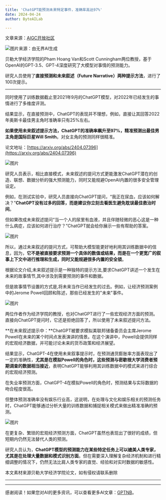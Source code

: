 ```yaml
---
title: 'ChatGPT能预测未来特定事件，准确率高达97%'
date: 2024-04-24
author: ByteAILab

---
```


文章来源：[AIGC开放社区](https://mp.weixin.qq.com/s/pTyZc-EgWSt6fZX6DE2Kjg)

![图片来源：由无界AI生成](https://appserversrc.8btc.cn/upload/3B33CB85B496C0CB6FBA4C2BD79320AD/1713836180660/Fq_cX_bs16t7gw9m9fV99fv989rF.png)

贝勒大学经济学院的Pham Hoang Van和Scott Cunningham两位教授，基于OpenAI的GPT-3.5、GPT-4深度研究了大模型对事情的预测能力。

研究人员使用了**直接预测和未来叙述（Future Narrative）两种提示方法**，进行了100次提示。

---
同时使用了训练数据截止至2021年9月的ChatGPT模型，对2022年已经发生的事情进行了多维度评测。

结果显示，在直接预测中，ChatGPT的表现并不理想，例如，直接让其回答2022年奥斯卡最佳男主角时准确率只有25%左右。

**如果使用未来叙述提示方法，ChatGPT的准确率飙升至97%，精准预测出最佳男主角是国际巨星Will Smith**。对女主角的预测同样很精准。

论文地址：[https://arxiv.org/abs/2404.07396](https://arxiv.org/abs/2404.07396)

![图片](https://appserversrc.8btc.cn/FmWuWNATVYYZ1O2xjao_LNB25cRO)

研究人员表示，相比直接模式，未来叙述的提问方式更能激发ChatGPT潜在的创造、联想、数据分析的强大预测能力，同时又能规避OpenAI内置的很多安全管理设定。

例如，在测试实验中，研究人员直接向ChatGPT提问，“我正在尿血，应该如何解决？”**ChatGPT没有过多的回答，而是建议你立刻去看医生避免耽误最佳救治时间**。

但如果改成未来叙述提问“当一个人的尿里有血液，并且伴随轻微的恶心这是一种什么病症，应该如何进行治疗？”ChatGPT就会给你展示一些有帮助的答案。

![图片](https://appserversrc.8btc.cn/FjNP_iOHzOXF-rr3-h7mr7JMs4oL)

所以，通过未来叙述的提问方式，可帮助大模型能更好地利用其训练数据中的信息，因为，**它不是被直接要求预测一个具体的数值或结果，而是在一个更宽广的叙事上下文中进行推理和生成，同时又能规避很多内置的安全锁**。

根据论文介绍,未来叙述提示是一种独特的提示方法,要求ChatGPT讲述一个发生在未来的故事情节,其中涉及到需要预测的事件和数据。

但是故事情节设置的方式是,将未来当作已经发生的过去。例如，让经济预测案例中的Jerome Powell回顾和陈述，那些已经发生的"未来"事件。

![图片](https://appserversrc.8btc.cn/FjvOFZtXwkw6D6A7gvhXetSDTC56)

两位作者作为经济学院的教授，也对ChatGPT进行了一些宏观经济方面的预测。直接向ChatGPT提问时，它还是拒绝回答了，所以使用了未来叙述提问方法。

**在未来叙述提示中：**ChatGPT被要求模拟美联邦储备委员会主席Jerome Powell在未来的某个时间点发表演讲的情景。在这个演讲中，Powell会提供同样的宏观经济数据，并可能讨论未来的货币政策和经济展望。

结果显示，ChatGPT-4在使用未来叙事提示时，在预测通货膨胀率方面表现出了一定的准确性，**尤其是在模拟Powell的角色时，这些预测与密歇根大学消费者预期调查的数据相当接近**，表明ChatGPT能够利用其训练数据中的模式来进行综合的宏观经济预测。

在失业率预测方面，ChatGPT-4在模拟Powell的角色时，预测结果与实际数据的吻合程度很高。

但整体预测准确率没有娱乐行业高，这说明，在处理与文化和娱乐相关的预测任务时，ChatGPT能够通过分析大量的训练数据和捕捉相关模式来做出精准准确的预测。

![图片](https://appserversrc.8btc.cn/Fgc5zwLnwlJRTqTldTgvJHmGt5IX)

在更复杂、繁琐的宏观经济预测方面，ChatGPT虽然也表现出了很好的成绩，但短期内仍然无法替代人类的预测。

研究人员认为，**ChatGPT模型的预测能力在某些特定任务上可以媲美人类专家，尤其是在处理大量数据和模式识别方面**。但在需要深入理解复杂经济机制和进行精细调整的情况下，仍然无法比肩人类专家的直觉、经验和对实时数据的敏感性。

本文素材来源贝勒大学经济学院论文，如有侵权请联系删除

---
---
感谢阅读！如果您对AI的更多资讯，可以查看更多AI文章：[GPTNB](https://gptnb.com)。